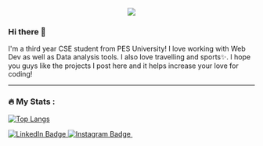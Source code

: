 <p align="center">
  <img src="https://capsule-render.vercel.app/api?text=Atul%20Krishnan&animation=fadeIn&type=waving&color=timeAuto&height=250&desc=Third%20Year%20Undergraduate&descAlignY=68&descAlign=60"/>
</p>

### Hi there 👋

I'm a third year CSE student from PES University! I love working with Web Dev as well as Data analysis tools. I also love travelling and sports✨. I hope you guys like the projects I post here and it helps increase your love for coding!

<!--
**AtulKrishnan/AtulKrishnan** is a ✨ _special_ ✨ repository because its `README.md` (this file) appears on your GitHub profile.

Here are some ideas to get you started:

- 🔭 I’m currently working on ...
- 🌱 I’m currently learning ...
- 👯 I’m looking to collaborate on ...
- 🤔 I’m looking for help with ...
- 💬 Ask me about ...
- 📫 How to reach me: ...
- 😄 Pronouns: ...
- ⚡ Fun fact: ...
-->

---

### :fire: My Stats :
[![Top Langs](https://github-readme-stats.vercel.app/api/top-langs/?username=AtulKrishnan&layout=compact&theme=vision-friendly-dark)](https://github.com/anuraghazra/github-readme-stats)

<div id="badges">
  <a href="https://www.linkedin.com/in/atul-krishnan-6a027323a/">
    <img src="https://img.shields.io/badge/LinkedIn-blue?style=for-the-badge&logo=linkedin&logoColor=white" alt="LinkedIn Badge"/>
  </a>
  <a href="https://www.instagram.com/the_atul_krishnan/">
    <img src="https://img.shields.io/badge/Instagram-E4405F?style=for-the-badge&logo=instagram&logoColor=white" alt="Instagram Badge"/>
  </a>
  <img src="https://komarev.com/ghpvc/?username=AtulKrishnan&style=flat-square&color=blue" alt=""/>
</div>
<!--
<br>
<div align = "center">
  <img src="https://github.com/AtulKrishnan/AtulKrishnan/blob/main/Thats_all_folks.png" width="300" height="200"/>
</div>
-->
